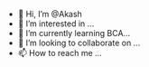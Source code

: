 - 👋 Hi, I’m @Akash
- 👀 I’m interested in ...
- 🌱 I’m currently learning BCA...
- 💞️ I’m looking to collaborate on ...
- 📫 How to reach me ...

<!---
Akashknair/Akashknair is a ✨ special ✨ repository because its `README.md` (this file) appears on your GitHub profile.
You can click the Preview link to take a look at your changes.
--->
